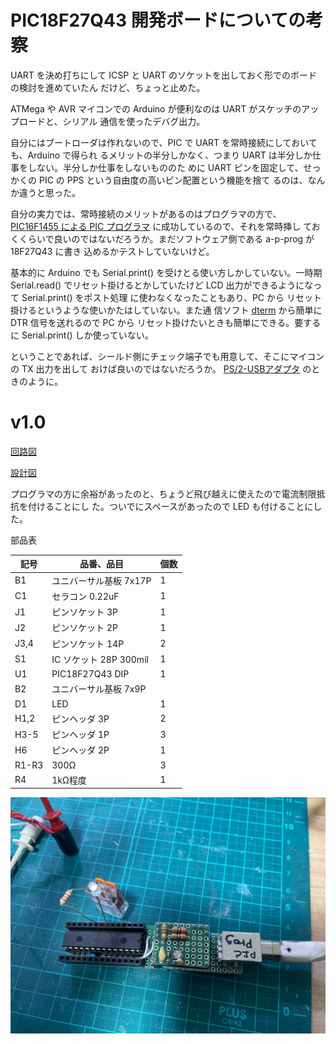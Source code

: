 # PIC18F27Q43 開発ボードについての考察

UART を決め打ちにして ICSP と UART のソケットを出しておく形でのボードの検討を進めていたん
だけど、ちょっと止めた。

ATMega や AVR マイコンでの Arduino が便利なのは UART がスケッチのアップロードと、シリアル
通信を使ったデバグ出力。

自分にはブートローダは作れないので、PIC で UART を常時接続にしておいても、Arduino で得られ
るメリットの半分しかなく、つまり UART は半分しか仕事をしない。半分しか仕事をしないもののた
めに UART ピンを固定して、せっかくの PIC の PPS という自由度の高いピン配置という機能を捨て
るのは、なんか違うと思った。

自分の実力では、常時接続のメリットがあるのはプログラマの方で、
[PIC16F1455 による PIC プログラマ](../../Pic_Pic_Prog/) に成功しているので、それを常時挿し
ておくくらいで良いのではないだろうか。まだソフトウェア側である a-p-prog が 18F27Q43 に書き
込めるかテストしていないけど。

基本的に Arduino でも Serial.print() を受けとる使い方しかしていない。一時期 Serial.read()
でリセット掛けるとかしていたけど LCD 出力ができるようになって Serial.print() をポスト処理
に使わなくなったこともあり、PC から リセット掛けるというような使いかたはしていない。また通
信ソフト [dterm](https://github.com/donatnz/dterm) から簡単に DTR 信号を送れるので PC から
リセット掛けたいときも簡単にできる。要するに Serial.print() しか使っていない。

ということであれば、シールド側にチェック端子でも用意して、そこにマイコンの TX 出力を出して
おけば良いのではないだろうか。
[PS/2-USBアダプタ](../../PS_2-to-USB_KB/README.md) のときのように。

# v1.0

[回路図](./v1.0/PIC18F27Q43_Borad_1.0/PIC18F27Q43_Borad_1.0.pdf)

[設計図](./v1.0/PIC18F27Q43_Borad_1.0.pdf)

プログラマの方に余裕があったのと、ちょうど飛び越えに使えたので電流制限抵抗を付けることにし
た。ついでにスペースがあったので LED も付けることにした。

部品表

| 記号 | 品番、品目             | 個数 |
| ---  | ---                    | ---  |
| B1   | ユニバーサル基板 7x17P | 1 |
| C1   | セラコン 0.22uF        | 1 |
| J1   | ピンソケット 3P        | 1 |
| J2 | ピンソケット 2P    | 1 |
| J3,4 | ピンソケット 14P | 2 |
| S1 | IC ソケット 28P 300mil | 1 |
| U1 | PIC18F27Q43 DIP | 1 |
| B2 | ユニバーサル基板 7x9P
| D1 | LED | 1 |
| H1,2 | ピンヘッダ 3P | 2 |
| H3-5 | ピンヘッダ 1P | 3 |
| H6 | ピンヘッダ 2P | 1 |
| R1-R3 | 300Ω | 3 |
| R4 | 1kΩ程度 | 1 |

![完成品](./v1.0/PIC18F27Q43_Borad_1.0.jpg)
